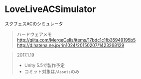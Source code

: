 # LoveLiveACSimulator

スクフェスACのシミュレータ

> ハードウェアメモ
> http://qiita.com/MergeCells/items/17bdc1c1fb35949195b5
> http://d.hatena.ne.jp/rin1024/20150207/1423268129


> 2017.1.19
> - Unity 5.5で製作予定
> - コミット対象は`/Assets`のみ
